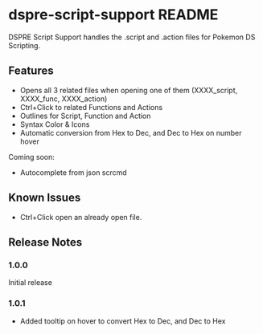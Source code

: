 # dspre-script-support README

DSPRE Script Support handles the .script and .action files for Pokemon DS Scripting.


## Features

- Opens all 3 related files when opening one of them (XXXX_script, XXXX_func, XXXX_action)
- Ctrl+Click to related Functions and Actions
- Outlines for Script, Function and Action
- Syntax Color & Icons
- Automatic conversion from Hex to Dec, and Dec to Hex on number hover

Coming soon: 
- Autocomplete from json scrcmd

## Known Issues

- Ctrl+Click open an already open file.

## Release Notes

### 1.0.0

Initial release 

### 1.0.1

- Added tooltip on hover to convert Hex to Dec, and Dec to Hex
